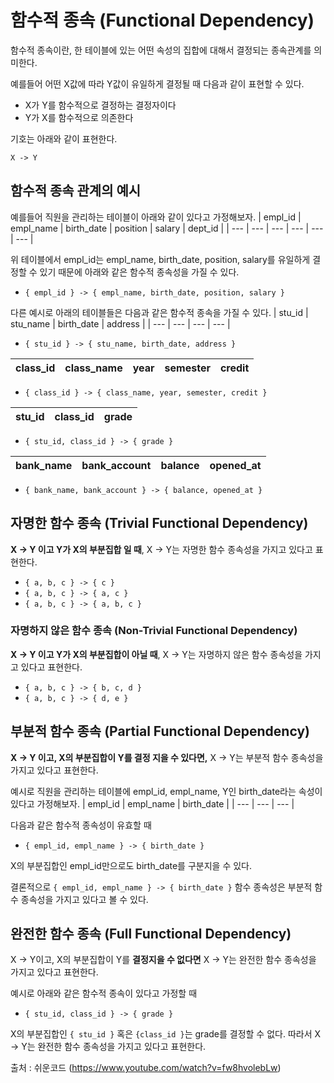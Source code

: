 # 함수적 종속 (Functional Dependency)
함수적 종속이란, 한 테이블에 있는 어떤 속성의 집합에 대해서 결정되는 종속관계를 의미한다.

예를들어 어떤 X값에 따라 Y값이 유일하게 결정될 때 다음과 같이 표현할 수 있다.
- X가 Y를 함수적으로 결정하는 결정자이다
- Y가 X를 함수적으로 의존한다

기호는 아래와 같이 표현한다.
```
X -> Y
```

## 함수적 종속 관계의 예시
예를들어 직원을 관리하는 테이블이 아래와 같이 있다고 가정해보자.
| empl_id | empl_name | birth_date | position | salary | dept_id |
| --- | --- | --- | --- | --- | --- |

위 테이블에서 empl_id는 empl_name, birth_date, position, salary를 유일하게 결정할 수 있기 때문에 아래와 같은 함수적 종속성을 가질 수 있다.

- `{ empl_id } -> { empl_name, birth_date, position, salary }`

다른 예시로 아래의 테이블들은 다음과 같은 함수적 종속을 가질 수 있다.
| stu_id | stu_name | birth_date | address |
| --- | --- | --- | --- |

- `{ stu_id } -> { stu_name, birth_date, address }`


| class_id | class_name | year | semester | credit |
| --- | --- | --- | --- | --- |
- `{ class_id } -> { class_name, year, semester, credit }`


| stu_id | class_id | grade |
| --- | --- | --- |
- `{ stu_id, class_id } -> { grade }`

| bank_name | bank_account | balance | opened_at |
| --- | --- | --- | --- |
- `{ bank_name, bank_account } -> { balance, opened_at }`

## 자명한 함수 종속 (Trivial Functional Dependency)
**X -> Y 이고 Y가 X의 부분집합 일 때**, X -> Y는 자명한 함수 종속성을 가지고 있다고 표현한다.

- `{ a, b, c } -> { c }`
- `{ a, b, c } -> { a, c }`
- `{ a, b, c } -> { a, b, c }`

### 자명하지 않은 함수 종속 (Non-Trivial Functional Dependency)
**X -> Y 이고 Y가 X의 부분집합이 아닐 때**, X -> Y는 자명하지 않은 함수 종속성을 가지고 있다고 표현한다.

- `{ a, b, c } -> { b, c, d }`
- `{ a, b, c } -> { d, e }`

## 부분적 함수 종속 (Partial Functional Dependency)
**X -> Y 이고, X의 부분집합이 Y를 결정 지을 수 있다면,**  X -> Y는 부분적 함수 종속성을 가지고 있다고 표현한다.

예시로 직원을 관리하는 테이블에 empl_id, empl_name, Y인 birth_date라는 속성이 있다고 가정해보자.
| empl_id | empl_name | birth_date |
| --- | --- | --- |

다음과 같은 함수적 종속성이 유효할 때
- `{ empl_id, empl_name } -> { birth_date }`

X의 부분집합인 empl_id만으로도 birth_date를 구분지을 수 있다.

결론적으로 `{ empl_id, empl_name } -> { birth_date }` 함수 종속성은 부분적 함수 종속성을 가지고 있다고 볼 수 있다.

## 완전한 함수 종속 (Full Functional Dependency)
X -> Y이고, X의 부분집합이 Y를 **결정지을 수 없다면** X -> Y는 완전한 함수 종속성을 가지고 있다고 표현한다.

예시로 아래와 같은 함수적 종속이 있다고 가정할 때
- `{ stu_id, class_id } -> { grade }`

 X의 부분집합인 `{ stu_id }` 혹은 `{class_id }`는 grade를 결정할 수 없다. 따라서 X -> Y는 완전한 함수 종속성을 가지고 있다고 표현한다.

출처 : 쉬운코드 (https://www.youtube.com/watch?v=fw8hvolebLw)